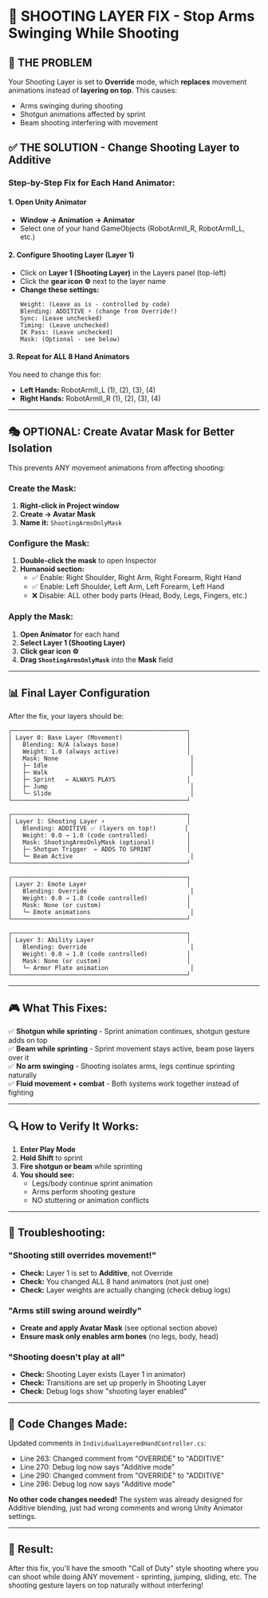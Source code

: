 # 🎯 SHOOTING LAYER FIX - Stop Arms Swinging While Shooting

## 🚨 THE PROBLEM
Your Shooting Layer is set to **Override** mode, which **replaces** movement animations instead of **layering on top**. This causes:
- Arms swinging during shooting
- Shotgun animations affected by sprint
- Beam shooting interfering with movement

## ✅ THE SOLUTION - Change Shooting Layer to Additive

### Step-by-Step Fix for Each Hand Animator:

#### 1. Open Unity Animator
- **Window → Animation → Animator**
- Select one of your hand GameObjects (RobotArmII_R, RobotArmII_L, etc.)

#### 2. Configure Shooting Layer (Layer 1)
- Click on **Layer 1 (Shooting Layer)** in the Layers panel (top-left)
- Click the **gear icon ⚙️** next to the layer name
- **Change these settings:**
  ```
  Weight: (Leave as is - controlled by code)
  Blending: ADDITIVE ⚡ (change from Override!)
  Sync: (Leave unchecked)
  Timing: (Leave unchecked)
  IK Pass: (Leave unchecked)
  Mask: (Optional - see below)
  ```

#### 3. Repeat for ALL 8 Hand Animators
You need to change this for:
- **Left Hands:** RobotArmII_L (1), (2), (3), (4)
- **Right Hands:** RobotArmII_R (1), (2), (3), (4)

---

## 🎭 OPTIONAL: Create Avatar Mask for Better Isolation

This prevents ANY movement animations from affecting shooting:

### Create the Mask:
1. **Right-click in Project window**
2. **Create → Avatar Mask**
3. **Name it:** `ShootingArmsOnlyMask`

### Configure the Mask:
1. **Double-click the mask** to open Inspector
2. **Humanoid section:**
   - ✅ Enable: Right Shoulder, Right Arm, Right Forearm, Right Hand
   - ✅ Enable: Left Shoulder, Left Arm, Left Forearm, Left Hand
   - ❌ Disable: ALL other body parts (Head, Body, Legs, Fingers, etc.)

### Apply the Mask:
1. **Open Animator** for each hand
2. **Select Layer 1 (Shooting Layer)**
3. **Click gear icon ⚙️**
4. **Drag `ShootingArmsOnlyMask`** into the **Mask** field

---

## 📊 Final Layer Configuration

After the fix, your layers should be:

```
┌─────────────────────────────────────────────────┐
│ Layer 0: Base Layer (Movement)                  │
│   Blending: N/A (always base)                   │
│   Weight: 1.0 (always active)                   │
│   Mask: None                                     │
│   ├─ Idle                                        │
│   ├─ Walk                                        │
│   ├─ Sprint   ← ALWAYS PLAYS                    │
│   ├─ Jump                                        │
│   └─ Slide                                       │
└─────────────────────────────────────────────────┘

┌─────────────────────────────────────────────────┐
│ Layer 1: Shooting Layer ⚡                       │
│   Blending: ADDITIVE ✅ (layers on top!)        │
│   Weight: 0.0 → 1.0 (code controlled)           │
│   Mask: ShootingArmsOnlyMask (optional)         │
│   ├─ Shotgun Trigger  ← ADDS TO SPRINT          │
│   └─ Beam Active                                 │
└─────────────────────────────────────────────────┘

┌─────────────────────────────────────────────────┐
│ Layer 2: Emote Layer                            │
│   Blending: Override                             │
│   Weight: 0.0 → 1.0 (code controlled)           │
│   Mask: None (or custom)                        │
│   └─ Emote animations                            │
└─────────────────────────────────────────────────┘

┌─────────────────────────────────────────────────┐
│ Layer 3: Ability Layer                          │
│   Blending: Override                             │
│   Weight: 0.0 → 1.0 (code controlled)           │
│   Mask: None (or custom)                        │
│   └─ Armor Plate animation                       │
└─────────────────────────────────────────────────┘
```

---

## 🎮 What This Fixes:

✅ **Shotgun while sprinting** - Sprint animation continues, shotgun gesture adds on top  
✅ **Beam while sprinting** - Sprint movement stays active, beam pose layers over it  
✅ **No arm swinging** - Shooting isolates arms, legs continue sprinting naturally  
✅ **Fluid movement + combat** - Both systems work together instead of fighting  

---

## 🔍 How to Verify It Works:

1. **Enter Play Mode**
2. **Hold Shift** to sprint
3. **Fire shotgun or beam** while sprinting
4. **You should see:**
   - Legs/body continue sprint animation
   - Arms perform shooting gesture
   - NO stuttering or animation conflicts

---

## 🚨 Troubleshooting:

### "Shooting still overrides movement!"
- **Check:** Layer 1 is set to **Additive**, not Override
- **Check:** You changed ALL 8 hand animators (not just one)
- **Check:** Layer weights are actually changing (check debug logs)

### "Arms still swing around weirdly"
- **Create and apply Avatar Mask** (see optional section above)
- **Ensure mask only enables arm bones** (no legs, body, head)

### "Shooting doesn't play at all"
- **Check:** Shooting Layer exists (Layer 1 in animator)
- **Check:** Transitions are set up properly in Shooting Layer
- **Check:** Debug logs show "shooting layer enabled"

---

## 📝 Code Changes Made:

Updated comments in `IndividualLayeredHandController.cs`:
- Line 263: Changed comment from "OVERRIDE" to "ADDITIVE"
- Line 270: Debug log now says "Additive mode"
- Line 290: Changed comment from "OVERRIDE" to "ADDITIVE"
- Line 296: Debug log now says "Additive mode"

**No other code changes needed!** The system was already designed for Additive blending, just had wrong comments and wrong Unity Animator settings.

---

## 🎯 Result:

After this fix, you'll have the smooth "Call of Duty" style shooting where you can shoot while doing ANY movement - sprinting, jumping, sliding, etc. The shooting gesture layers on top naturally without interfering!
